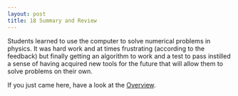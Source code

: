 ```yaml
---
layout: post
title: 18 Summary and Review
---
```


Students learned to use the computer to solve numerical problems in
physics. It was hard work and at times frustrating (according to the
feedback) but finally getting an algorithm to work and a test to pass
instilled a sense of having acquired new tools for the future that
will allow them to solve problems on their own.

If you just came here, have a look at the [Overview]({{site.baseurl}}/overview/).
